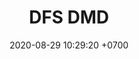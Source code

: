 ---
layout: teamCard
permalink: /team/:title.html
categories: LJ06 LJ1   LJ4 LJ5 LJ6 LJ7 LJ8 LJ9 
maincover: /assets/logos/DFS.png
puntosLJMAYO24: 17
date: 2020-08-29 10:29:20 +0700
title: DFS DMD
route: /liga-johto
tag: johto042024
color: black
puntosLJ202404: 12
grupo: sur
background: '#F16C38'
cover: /assets/backCard.png
team: DRAGONFLIES GAMING DIAMOND

ID: DFS DMD
puntos: 13
pj: 8
#PARTIDO 1
j1: RONDA 1
p1:  DFS DIAMOND
pp1: T-BONERS
bg1: rock rock
r1: 3
rr1: 0
pt1: 3
pj1: 1
#PARTIDO 2
j2: RONDA 2
p2: DFS SAPHIRE
pp2: DFS DIAMOND
bg2: rock rock
r2: 1
rr2: 2
pt2: 2
pj2: 1
#PARTIDO 3
j3: RONDA 3
p3: ZERONOTE 
pp3: DFS DIAMOND
bg3: rock
r3: 3
rr3: 0
pt3: 0
pj3: 1 
#PARTIDO 4
j4: RONDA 4
p4:  DFS DIAMOND
pp4: PROJECT ONE
bg4: rock 
r4: 3
rr4: 0
pt4: 3
pj4: 1
#PARTIDO 5
j5: RONDA 5
p5: DFS DIAMOND
pp5: HG SOULSILVER
bg5: rock 
r5: 
rr5: 
pt5: 0
pj5: 0
#PARTIDO 6
j6: RONDA 6
p6:  DFS DIAMOND
r6: 2
pp6: GG STEEL
rr6: 1 
bg6: rock 
pt6: 2
pj6: 1
#PARTIDO 7
j7: RONDA 7
p7: IL ULTIMATE
r7: 2
pp7: DFS DIAMOND
rr7: 1
bg7: rock 
pt7: 1
pj7: 1
#PARTIDO 8
j8: RONDA 8
bg8: rock rock
p8:  DFS DIAMOND
pp8: GG GHOST
r8: 1
rr8: 2
pt8: 1
pj8: 1

#PARTIDO 9
j9: RONDA 9
p9: DFS DIAMOND
r9: 1
pp9: SSI
rr9: 2
bg9: rock rock
pt9: 1
pj9: 1
dia: 24
hora: '22:10'
# pj: 11
# pt1: 1
# pt2: 3
# pt3: 2
# pt4: 3
# pt5: 0
# pt6: 3
# pt7: 0
# pt8: 1
# pt9: 0
# pt10: 1
# pt11: 3
# p1: ZODIAC
# r1: 2
# bg1: rock bg-warning
# rr1: 1
# pp1: DFS DMD
# p2: DFS DMD
# r2: 3
# rr2: 0
# bg2: rock bg-success
# pp2: MBO
# p3: DFS DMD
# r3: 2
# bg3: rock bg-info
# rr3: 1
# pp3: LAST BREATH
# p4:  DFS RUBY
# r4: 0
# bg4: rock bg-success
# rr4: 3
# pp4: DFS DMD
# p5:  no smite
# r5: 3
# bg5: rock bg-danger
# rr5: 0
# pp5: dfs dmd
# p6: jas
# r6: 0
# rr6: 3
# bg6: rock bg-success
# pp6: dfs dmd
# p7:  DFS DMD
# r7: 0
# rr7: 2
# bg7: rock bg-danger
# pp7: SOJ
# p8:  DFS DMD
# r8: 1
# bg8: rock bg-warning
# rr8: 2
# pp8: T. SATISFACTION
# p9:  DFS DMD
# r9: 0
# bg9: rock bg-danger
# rr9: 3
# pp9: S. VANGUARD
# p10:  HGO
# r10: 2
# rr10: 1
# bg10: rock bg-warning
# pp10: DFS DM
# p11: hg regios
# r11: 0
# rr11: 3
# bg11: rock bg-success
# pp11: dfs dmd
##torneos
rango: ACERO
bg: bg-johto 
torneo1: Lj my24
tps1: IN PROGRESS
tb1: card-johto
timg1: /assets/logos/LIGA-JOHTO.png
---